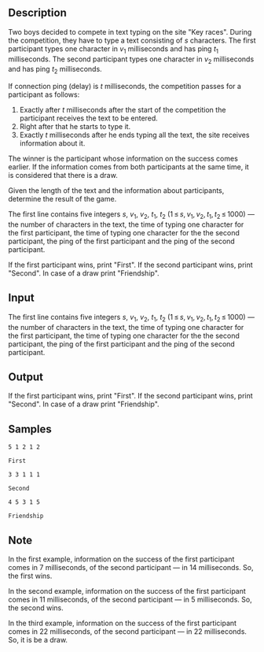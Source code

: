 ## Description

<div><p>Two boys decided to compete in text typing on the site "Key races". During the competition, they have to type a text consisting of <span class="tex-span"><i>s</i></span> characters. The first participant types one character in <span class="tex-span"><i>v</i><sub class="lower-index">1</sub></span> milliseconds and has ping <span class="tex-span"><i>t</i><sub class="lower-index">1</sub></span> milliseconds. The second participant types one character in <span class="tex-span"><i>v</i><sub class="lower-index">2</sub></span> milliseconds and has ping <span class="tex-span"><i>t</i><sub class="lower-index">2</sub></span> milliseconds.</p><p>If connection ping (delay) is <span class="tex-span"><i>t</i></span> milliseconds, the competition passes for a participant as follows: </p><ol> <li> Exactly after <span class="tex-span"><i>t</i></span> milliseconds after the start of the competition the participant receives the text to be entered. </li><li> Right after that he starts to type it. </li><li> Exactly <span class="tex-span"><i>t</i></span> milliseconds after he ends typing all the text, the site receives information about it. </li></ol><p>The winner is the participant whose information on the success comes earlier. If the information comes from both participants at the same time, it is considered that there is a draw.</p><p>Given the length of the text and the information about participants, determine the result of the game.</p></div><div class="input-specification"><p>The first line contains five integers <span class="tex-span"><i>s</i></span>, <span class="tex-span"><i>v</i><sub class="lower-index">1</sub></span>, <span class="tex-span"><i>v</i><sub class="lower-index">2</sub></span>, <span class="tex-span"><i>t</i><sub class="lower-index">1</sub></span>, <span class="tex-span"><i>t</i><sub class="lower-index">2</sub></span> (<span class="tex-span">1 ≤ <i>s</i>, <i>v</i><sub class="lower-index">1</sub>, <i>v</i><sub class="lower-index">2</sub>, <i>t</i><sub class="lower-index">1</sub>, <i>t</i><sub class="lower-index">2</sub> ≤ 1000</span>)&nbsp;— the number of characters in the text, the time of typing one character for the first participant, the time of typing one character for the the second participant, the ping of the first participant and the ping of the second participant.</p></div><div class="output-specification"><p>If the first participant wins, print "<span class="tex-font-style-tt">First</span>". If the second participant wins, print "<span class="tex-font-style-tt">Second</span>". In case of a draw print "<span class="tex-font-style-tt">Friendship</span>".</p></div>

## Input

<p>The first line contains five integers <span class="tex-span"><i>s</i></span>, <span class="tex-span"><i>v</i><sub class="lower-index">1</sub></span>, <span class="tex-span"><i>v</i><sub class="lower-index">2</sub></span>, <span class="tex-span"><i>t</i><sub class="lower-index">1</sub></span>, <span class="tex-span"><i>t</i><sub class="lower-index">2</sub></span> (<span class="tex-span">1 ≤ <i>s</i>, <i>v</i><sub class="lower-index">1</sub>, <i>v</i><sub class="lower-index">2</sub>, <i>t</i><sub class="lower-index">1</sub>, <i>t</i><sub class="lower-index">2</sub> ≤ 1000</span>)&nbsp;— the number of characters in the text, the time of typing one character for the first participant, the time of typing one character for the the second participant, the ping of the first participant and the ping of the second participant.</p>

## Output

<p>If the first participant wins, print "<span class="tex-font-style-tt">First</span>". If the second participant wins, print "<span class="tex-font-style-tt">Second</span>". In case of a draw print "<span class="tex-font-style-tt">Friendship</span>".</p>

## Samples

```input1
5 1 2 1 2

```

```output1
First

```






```input2
3 3 1 1 1

```

```output2
Second

```






```input3
4 5 3 1 5

```

```output3
Friendship

```




## Note

<p>In the first example, information on the success of the first participant comes in <span class="tex-span">7</span> milliseconds, of the second participant&nbsp;— in <span class="tex-span">14</span> milliseconds. So, the first wins.</p><p>In the second example, information on the success of the first participant comes in <span class="tex-span">11</span> milliseconds, of the second participant&nbsp;— in <span class="tex-span">5</span> milliseconds. So, the second wins.</p><p>In the third example, information on the success of the first participant comes in <span class="tex-span">22</span> milliseconds, of the second participant&nbsp;— in <span class="tex-span">22</span> milliseconds. So, it is be a draw.</p>
